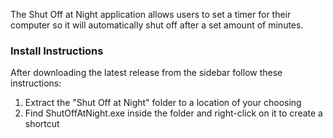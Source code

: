 The Shut Off at Night application allows users to set a timer for their computer so it will automatically shut off after a set amount of minutes.

### Install Instructions

After downloading the latest release from the sidebar follow these instructions:

1. Extract the "Shut Off at Night" folder to a location of your choosing
2. Find ShutOffAtNight.exe inside the folder and right-click on it to create a shortcut

